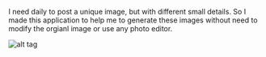 I need daily to post a unique image, but with different small details.
So I made this application to help me to generate these images without need to modify the orgianl image or use any photo editor.

![alt tag](http://www.pictureshack.us/images/56382_Untitled.png)
